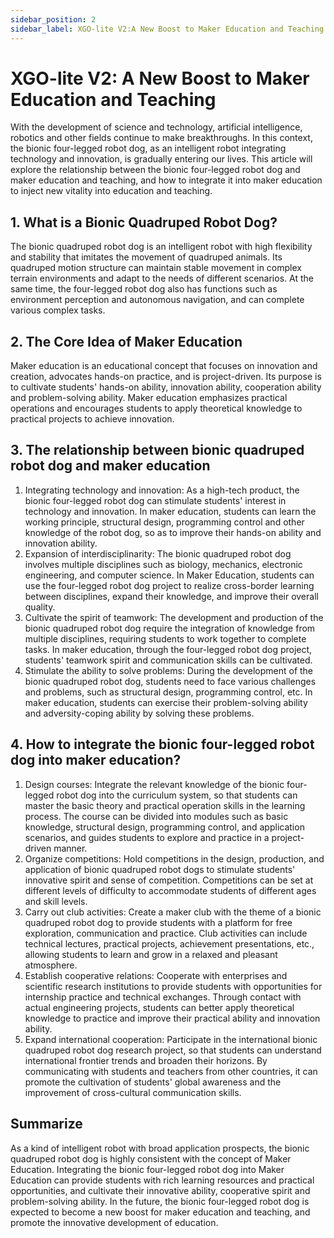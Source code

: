 ```yaml
---
sidebar_position: 2
sidebar_label: XGO-lite V2:A New Boost to Maker Education and Teaching
---
```


# XGO-lite V2: A New Boost to Maker Education and Teaching

With the development of science and technology, artificial intelligence, robotics and other fields continue to make breakthroughs. In this context, the bionic four-legged robot dog, as an intelligent robot integrating technology and innovation, is gradually entering our lives. This article will explore the relationship between the bionic four-legged robot dog and maker education and teaching, and how to integrate it into maker education to inject new vitality into education and teaching.

## 1. What is a Bionic Quadruped Robot Dog?

The bionic quadruped robot dog is an intelligent robot with high flexibility and stability that imitates the movement of quadruped animals. Its quadruped motion structure can maintain stable movement in complex terrain environments and adapt to the needs of different scenarios. At the same time, the four-legged robot dog also has functions such as environment perception and autonomous navigation, and can complete various complex tasks.

## 2. The Core Idea of Maker Education

Maker education is an educational concept that focuses on innovation and creation, advocates hands-on practice, and is project-driven. Its purpose is to cultivate students' hands-on ability, innovation ability, cooperation ability and problem-solving ability. Maker education emphasizes practical operations and encourages students to apply theoretical knowledge to practical projects to achieve innovation.

## 3. The relationship between bionic quadruped robot dog and maker education

1. Integrating technology and innovation: As a high-tech product, the bionic four-legged robot dog can stimulate students' interest in technology and innovation. In maker education, students can learn the working principle, structural design, programming control and other knowledge of the robot dog, so as to improve their hands-on ability and innovation ability.
2. Expansion of interdisciplinarity: The bionic quadruped robot dog involves multiple disciplines such as biology, mechanics, electronic engineering, and computer science. In Maker Education, students can use the four-legged robot dog project to realize cross-border learning between disciplines, expand their knowledge, and improve their overall quality.
3. Cultivate the spirit of teamwork: The development and production of the bionic quadruped robot dog require the integration of knowledge from multiple disciplines, requiring students to work together to complete tasks. In maker education, through the four-legged robot dog project, students' teamwork spirit and communication skills can be cultivated.
4. Stimulate the ability to solve problems: During the development of the bionic quadruped robot dog, students need to face various challenges and problems, such as structural design, programming control, etc. In maker education, students can exercise their problem-solving ability and adversity-coping ability by solving these problems.

## 4. How to integrate the bionic four-legged robot dog into maker education?

1. Design courses: Integrate the relevant knowledge of the bionic four-legged robot dog into the curriculum system, so that students can master the basic theory and practical operation skills in the learning process. The course can be divided into modules such as basic knowledge, structural design, programming control, and application scenarios, and guides students to explore and practice in a project-driven manner.
2. Organize competitions: Hold competitions in the design, production, and application of bionic quadruped robot dogs to stimulate students' innovative spirit and sense of competition. Competitions can be set at different levels of difficulty to accommodate students of different ages and skill levels.
3. Carry out club activities: Create a maker club with the theme of a bionic quadruped robot dog to provide students with a platform for free exploration, communication and practice. Club activities can include technical lectures, practical projects, achievement presentations, etc., allowing students to learn and grow in a relaxed and pleasant atmosphere.
4. Establish cooperative relations: Cooperate with enterprises and scientific research institutions to provide students with opportunities for internship practice and technical exchanges. Through contact with actual engineering projects, students can better apply theoretical knowledge to practice and improve their practical ability and innovation ability.
5. Expand international cooperation: Participate in the international bionic quadruped robot dog research project, so that students can understand international frontier trends and broaden their horizons. By communicating with students and teachers from other countries, it can promote the cultivation of students' global awareness and the improvement of cross-cultural communication skills.

## Summarize

As a kind of intelligent robot with broad application prospects, the bionic quadruped robot dog is highly consistent with the concept of Maker Education. Integrating the bionic four-legged robot dog into Maker Education can provide students with rich learning resources and practical opportunities, and cultivate their innovative ability, cooperative spirit and problem-solving ability. In the future, the bionic four-legged robot dog is expected to become a new boost for maker education and teaching, and promote the innovative development of education.
